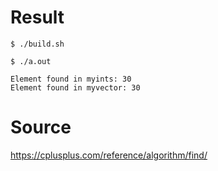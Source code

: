 # Result

```
$ ./build.sh

$ ./a.out

Element found in myints: 30
Element found in myvector: 30

```

# Source

https://cplusplus.com/reference/algorithm/find/
